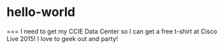 # hello-world 
===
I need to get my CCIE Data Center so I can get a free t-shirt at Cisco Live 2015!
I love to geek out and party!
